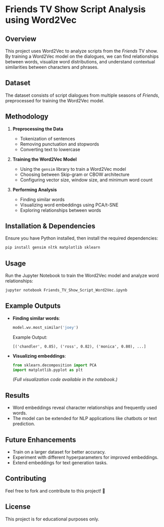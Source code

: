 # Friends TV Show Script Analysis using Word2Vec 

## Overview
This project uses Word2Vec to analyze scripts from the *Friends* TV show. By training a Word2Vec model on the dialogues, we can find relationships between words, visualize word distributions, and understand contextual similarities between characters and phrases.

## Dataset
The dataset consists of script dialogues from multiple seasons of *Friends*, preprocessed for training the Word2Vec model.

## Methodology
1. **Preprocessing the Data**  
   - Tokenization of sentences  
   - Removing punctuation and stopwords  
   - Converting text to lowercase  

2. **Training the Word2Vec Model**  
   - Using the `gensim` library to train a Word2Vec model  
   - Choosing between Skip-gram or CBOW architecture  
   - Configuring vector size, window size, and minimum word count  

3. **Performing Analysis**  
   - Finding similar words  
   - Visualizing word embeddings using PCA/t-SNE  
   - Exploring relationships between words  

## Installation & Dependencies
Ensure you have Python installed, then install the required dependencies:

```sh
pip install gensim nltk matplotlib sklearn
```

## Usage
Run the Jupyter Notebook to train the Word2Vec model and analyze word relationships:

```sh
jupyter notebook Friends_TV_Show_Script_Word2Vec.ipynb
```

## Example Outputs
- **Finding similar words**:
  ```python
  model.wv.most_similar('joey')
  ```
  Example Output:
  ```
  [('chandler', 0.85), ('ross', 0.82), ('monica', 0.80), ...]
  ```

- **Visualizing embeddings**:
  ```python
  from sklearn.decomposition import PCA
  import matplotlib.pyplot as plt
  ```
  *(Full visualization code available in the notebook.)*  

## Results
- Word embeddings reveal character relationships and frequently used words.  
- The model can be extended for NLP applications like chatbots or text prediction.  

## Future Enhancements
- Train on a larger dataset for better accuracy.  
- Experiment with different hyperparameters for improved embeddings.  
- Extend embeddings for text generation tasks.  

## Contributing
Feel free to fork and contribute to this project! 🚀  

## License
This project is for educational purposes only.
